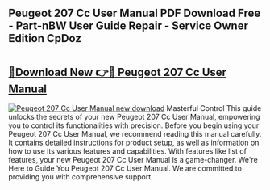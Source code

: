 ## Peugeot 207 Cc User Manual PDF Download Free - Part-nBW User Guide Repair - Service Owner Edition CpDoz

# <h2><a href="http://cf1207.oget.top/?id=Peugeot+207+Cc+User+Manual">🔗Download New 👉🔴 Peugeot 207 Cc User Manual</a></h2>

[![Peugeot 207 Cc User Manual new download](https://i.imgur.com/5g1atiW.png)](http://cf1207.oget.top/?id=Peugeot+207+Cc+User+Manual)
Masterful Control This guide unlocks the secrets of your new Peugeot 207 Cc User Manual, empowering you to control its functionalities with precision. Before you begin using your Peugeot 207 Cc User Manual, we recommend reading this manual carefully. It contains detailed instructions for product setup, as well as information on how to use its various features and capabilities. With features like list of features, your new Peugeot 207 Cc User Manual is a game-changer. We're Here to Guide You Peugeot 207 Cc User Manual. We are committed to providing you with comprehensive support.
